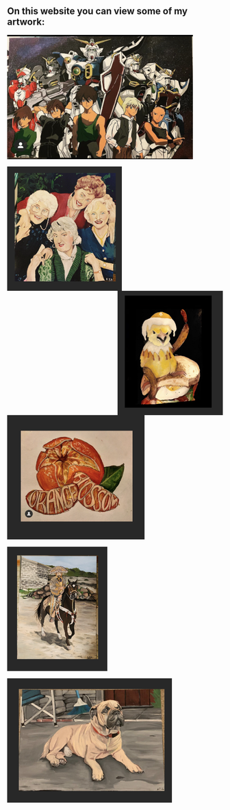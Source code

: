 ## On this website you can view some of my artwork:  

<img src="Gundam.jpg"
     alt="Gundam"
     style="float: center; height: 290px;" />

<img src="Images/GG.png"
     alt="Golden Girls"
     style="float: left; height: 290px;" />
     
<img src="Images/BCW.png"
     alt="BCW"
     style="float: right; height: 290px;" />
  
  <img src="Images/KL.png"
    alt="Square"
     style="float: center; height: 290px;" />
    
   <img src="Images/N.png"
     alt="Nat"
     style="float: center; height: 290px;" />
   
   <img src="Images/P.png"
     alt="Pup"
     style="float: center; height: 290px;" />



